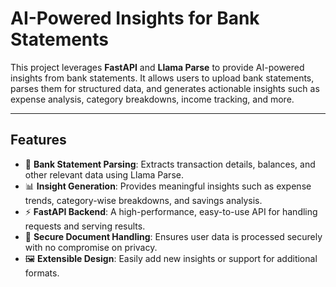 # AI-Powered Insights for Bank Statements

This project leverages **FastAPI** and **Llama Parse** to provide AI-powered insights from bank statements. It allows users to upload bank statements, parses them for structured data, and generates actionable insights such as expense analysis, category breakdowns, income tracking, and more.

---

## Features

- 📝 **Bank Statement Parsing**: Extracts transaction details, balances, and other relevant data using Llama Parse.
- 📊 **Insight Generation**: Provides meaningful insights such as expense trends, category-wise breakdowns, and savings analysis.
- ⚡ **FastAPI Backend**: A high-performance, easy-to-use API for handling requests and serving results.
- 🔐 **Secure Document Handling**: Ensures user data is processed securely with no compromise on privacy.
- 🖼️ **Extensible Design**: Easily add new insights or support for additional formats.
